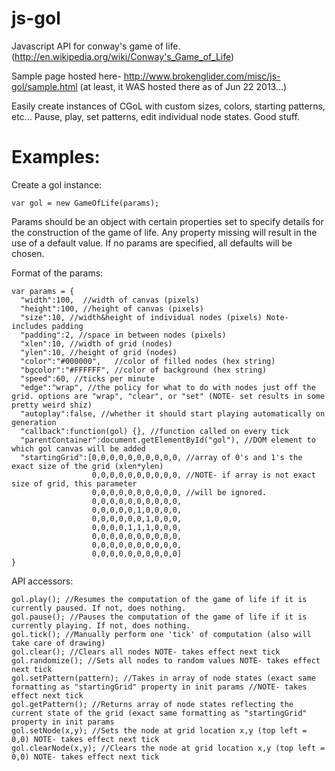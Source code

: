 js-gol
======

Javascript API for conway's game of life. (http://en.wikipedia.org/wiki/Conway's_Game_of_Life)

Sample page hosted here- http://www.brokenglider.com/misc/js-gol/sample.html (at least, it WAS hosted there as of Jun 22 2013...)

Easily create instances of CGoL with custom sizes, colors, starting patterns, etc...
Pause, play, set patterns, edit individual node states. Good stuff.

Examples:
======

Create a gol instance:

    var gol = new GameOfLife(params);

Params should be an object with certain properties set to specify details for the construction of the game of life. Any property missing will result in the use of a default value.
If no params are specified, all defaults will be chosen.

Format of the params:

    var params = {
      "width":100,  //width of canvas (pixels)
      "height":100, //height of canvas (pixels)
      "size":10, //width&height of individual nodes (pixels) Note- includes padding
      "padding":2, //space in between nodes (pixels)
      "xlen":10, //width of grid (nodes)
      "ylen":10, //height of grid (nodes)
      "color":"#000000",   //color of filled nodes (hex string)
      "bgcolor":"#FFFFFF", //color of background (hex string)
      "speed":60, //ticks per minute
      "edge":"wrap", //the policy for what to do with nodes just off the grid. options are "wrap", "clear", or "set" (NOTE- set results in some pretty weird shiz)
      "autoplay":false, //whether it should start playing automatically on generation
      "callback":function(gol) {}, //function called on every tick
      "parentContainer":document.getElementById("gol"), //DOM element to which gol canvas will be added
      "startingGrid":[0,0,0,0,0,0,0,0,0,0, //array of 0's and 1's the exact size of the grid (xlen*ylen)
                      0,0,0,0,0,0,0,0,0,0, //NOTE- if array is not exact size of grid, this parameter
                      0,0,0,0,0,0,0,0,0,0, //will be ignored.
                      0,0,0,0,0,0,0,0,0,0,
                      0,0,0,0,0,1,0,0,0,0,
                      0,0,0,0,0,0,1,0,0,0,
                      0,0,0,0,1,1,1,0,0,0,
                      0,0,0,0,0,0,0,0,0,0,
                      0,0,0,0,0,0,0,0,0,0,
                      0,0,0,0,0,0,0,0,0,0]
    }

API accessors:

    gol.play(); //Resumes the computation of the game of life if it is currently paused. If not, does nothing.
    gol.pause(); //Pauses the computation of the game of life if it is currently playing. If not, does nothing.
    gol.tick(); //Manually perform one 'tick' of computation (also will take care of drawing)
    gol.clear(); //Clears all nodes NOTE- takes effect next tick
    gol.randomize(); //Sets all nodes to random values NOTE- takes effect next tick
    gol.setPattern(pattern); //Takes in array of node states (exact same formatting as "startingGrid" property in init params //NOTE- takes effect next tick
    gol.getPattern(); //Returns array of node states reflecting the current state of the grid (exact same formatting as "startingGrid" property in init params
    gol.setNode(x,y); //Sets the node at grid location x,y (top left = 0,0) NOTE- takes effect next tick
    gol.clearNode(x,y); //Clears the node at grid location x,y (top left = 0,0) NOTE- takes effect next tick

